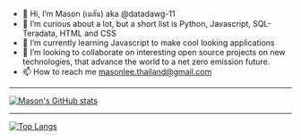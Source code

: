 - 👋 Hi, I’m Mason (เมสัน) aka @datadawg-11
- 👀 I’m curious about a lot, but a short list is Python, Javascript, SQL-Teradata, HTML and CSS
- 🌱 I’m currently learning Javascript to make cool looking applications
- 💞️ I’m looking to collaborate on interesting open source projects on new technologies, that advance the world to a net zero emission future. 
- 📫 How to reach me masonlee.thailand@gmail.com
---


[![Mason's GitHub stats](https://github-readme-stats.vercel.app/api?username=datadawg-11)](https://github.com/datadawg-11/github-readme-stats)


---

[![Top Langs](https://github-readme-stats.vercel.app/api/top-langs/?username=datadawg-11)](https://github.com/datadawg-11/github-readme-stats)

